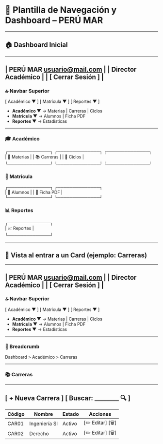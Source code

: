 # 🎨 Plantilla de Navegación y Dashboard – PERÚ MAR

---

## 🏠 Dashboard Inicial

---------------------------------------------------------------------------
| PERÚ MAR                                       usuario@mail.com          |
|                                              Director Académico          |
|                                                 [ Cerrar Sesión ]        |
---------------------------------------------------------------------------

### 🔝 Navbar Superior
[ Académico ▼ ]   [ Matrícula ▼ ]   [ Reportes ▼ ]

- **Académico ▼** → Materias | Carreras | Ciclos  
- **Matrícula ▼** → Alumnos | Ficha PDF  
- **Reportes ▼** → Estadísticas  

---

### 🎓 Académico
┌──────────────┐ ┌──────────────┐ ┌──────────────┐  
| 📘 Materias  | | 📚 Carreras  | | 📅 Ciclos    |  
└──────────────┘ └──────────────┘ └──────────────┘  

### 📝 Matrícula
┌──────────────┐ ┌──────────────┐  
| 🧑 Alumnos   | | 📝 Ficha PDF |  
└──────────────┘ └──────────────┘  

### 📊 Reportes
┌──────────────┐  
| 📈 Reportes  |  
└──────────────┘  

---

## 📂 Vista al entrar a un Card (ejemplo: Carreras)

---------------------------------------------------------------------------
| PERÚ MAR                                       usuario@mail.com          |
|                                              Director Académico          |
|                                                 [ Cerrar Sesión ]        |
---------------------------------------------------------------------------

### 🔝 Navbar Superior
[ Académico ▼ ]   [ Matrícula ▼ ]   [ Reportes ▼ ]

- **Académico ▼** → Materias | Carreras | Ciclos  
- **Matrícula ▼** → Alumnos | Ficha PDF  
- **Reportes ▼** → Estadísticas  

---

### 📌 Breadcrumb
Dashboard > Académico > Carreras  

---

### 📚 Carreras
-------------------------------------------------------  
[ + Nueva Carrera ]             [ Buscar: ________ 🔍 ]  
-------------------------------------------------------  
| Código | Nombre        | Estado   | Acciones         |  
|--------|---------------|----------|------------------|  
| CAR01  | Ingeniería SI | Activo   | [✏️ Editar] [🗑️] |  
| CAR02  | Derecho       | Activo   | [✏️ Editar] [🗑️] |  
